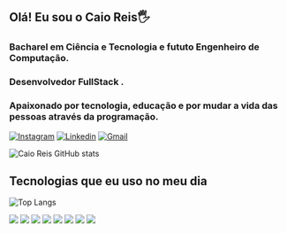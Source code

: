 ## Olá! Eu sou o Caio Reis🖐️
### Bacharel em Ciência e Tecnologia e fututo Engenheiro de Computação.
### Desenvolvedor FullStack .
### Apaixonado por tecnologia, educação e por mudar a vida das pessoas através da programação.


[![Instagram](https://img.shields.io/badge/Instagram-E4405F?style=for-the-badge&logo=instagram&logoColor=white)](https://www.instagram.com/caio_reis77/)
[![Linkedin](https://img.shields.io/badge/LinkedIn-0077B5?style=for-the-badge&logo=linkedin&logoColor=white)](https://www.linkedin.com/in/caioreis17/)
[![Gmail](https://img.shields.io/badge/Gmail-D14836?style=for-the-badge&logo=gmail&logoColor=white)](caioreisdev@gmail.com)


![Caio Reis GitHub stats](https://github-readme-stats.vercel.app/api?username=caiordev&show_icons=true&theme=dark#gh-dark-mode-only)

## Tecnologias que eu uso no meu dia
![Top Langs](https://github-readme-stats.vercel.app/api/top-langs/?username=caiordev&layout=compact&theme=dark#gh-dark-mode-only)

![](https://img.shields.io/badge/JavaScript-F7DF1E?style=for-the-badge&logo=javascript&logoColor=black)
![](https://img.shields.io/badge/Node.js-43853D?style=for-the-badge&logo=node.js&logoColor=white)
![](https://img.shields.io/badge/TypeScript-007ACC?style=for-the-badge&logo=typescript&logoColor=white)
![](https://img.shields.io/badge/Java-ED8B00?style=for-the-badge&logo=openjdk&logoColor=white)
![](https://img.shields.io/badge/Express.js-404D59?style=for-the-badge)
![](https://img.shields.io/badge/React-20232A?style=for-the-badge&logo=react&logoColor=61DAFB)
![](https://img.shields.io/badge/Tailwind_CSS-38B2AC?style=for-the-badge&logo=tailwind-css&logoColor=white)
![](https://img.shields.io/badge/MySQL-00000F?style=for-the-badge&logo=mysql&logoColor=white)





